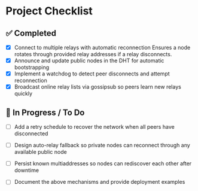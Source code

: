 # Project Checklist

## ✅ Completed
- [x] Connect to multiple relays with automatic reconnection
  Ensures a node rotates through provided relay addresses if a relay disconnects.
- [x] Announce and update public nodes in the DHT for automatic bootstrapping
- [x] Implement a watchdog to detect peer disconnects and attempt reconnection
- [x] Broadcast online relay lists via gossipsub so peers learn new relays quickly

## 🚧 In Progress / To Do
- [ ] Add a retry schedule to recover the network when all peers have disconnected
- [ ] Design auto-relay fallback so private nodes can reconnect through any available public node
- [ ] Persist known multiaddresses so nodes can rediscover each other after downtime

- [ ] Document the above mechanisms and provide deployment examples